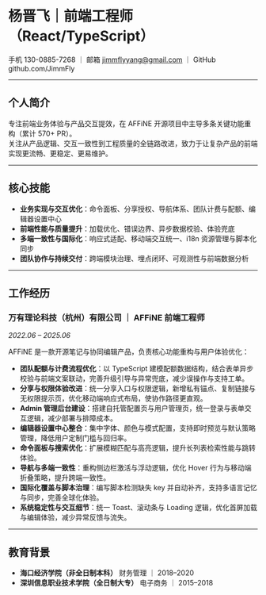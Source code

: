 # 杨晋飞｜前端工程师（React/TypeScript）

手机 130-0885-7268 ｜ 邮箱 jimmflyyang@gmail.com ｜ GitHub github.com/JimmFly

---

## 个人简介

专注前端业务体验与产品交互提效，在 AFFiNE 开源项目中主导多条关键功能重构（累计 570+ PR）。  
关注从产品逻辑、交互一致性到工程质量的全链路改进，致力于让复杂产品的前端实现更流畅、更稳定、更易维护。

---

## 核心技能

- **业务实现与交互优化**：命令面板、分享授权、导航体系、团队计费与配额、编辑器设置中心
- **前端性能与质量提升**：加载优化、错误边界、异步数据校验、体验兜底
- **多端一致性与国际化**：响应式适配、移动端交互统一、i18n 资源管理与脚本化同步
- **团队协作与持续交付**：跨端模块治理、埋点闭环、可观测性与前端数据分析

---

## 工作经历

### 万有理论科技（杭州）有限公司 ｜ AFFiNE 前端工程师

_2022.06 – 2025.06_

AFFiNE 是一款开源笔记与协同编辑产品，负责核心功能重构与用户体验优化：

- **团队配额与计费流程优化**：以 TypeScript 建模配额数据结构，结合表单异步校验与前端文案联动，完善升级引导与异常兜底，减少误操作与支持工单。
- **分享与权限体验改进**：统一分享入口与权限逻辑，新增私有锚点、复制链接与无权限提示页，优化移动端响应式布局，使协作路径更直观。
- **Admin 管理后台建设**：搭建自托管配置页与用户管理页，统一登录与表单交互逻辑，减少部署与排障成本。
- **编辑器设置中心整合**：集中字体、颜色与模式配置，支持即时预览与默认策略管理，降低用户定制门槛与回归率。
- **命令面板与搜索优化**：扩展模糊匹配与高亮逻辑，提升长列表检索性能与跳转体验。
- **导航与多端一致性**：重构侧边栏激活与浮动逻辑，优化 Hover 行为与移动端折叠策略，提升跨端一致性。
- **国际化覆盖与脚本治理**：编写脚本检测缺失 key 并自动补齐，支持多语言记忆与同步，完善全球化体验。
- **系统稳定性与交互细节**：统一 Toast、滚动条与 Loading 逻辑，优化首屏加载与编辑体验，减少异常反馈与流失。

---

## 教育背景

- **海口经济学院（非全日制本科）** 财务管理 ｜ 2018–2020
- **深圳信息职业技术学院（全日制大专）** 电子商务 ｜ 2015–2018
